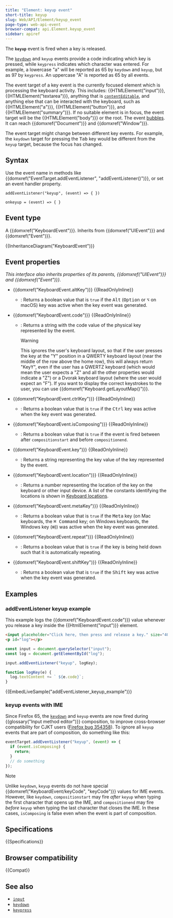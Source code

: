 ```yaml
---
title: "Element: keyup event"
short-title: keyup
slug: Web/API/Element/keyup_event
page-type: web-api-event
browser-compat: api.Element.keyup_event
sidebar: apiref
---
```


The **`keyup`** event is fired when a key is released.

The [`keydown`](/en-US/docs/Web/API/Element/keydown_event) and `keyup` events provide a code indicating which key is pressed, while `keypress` indicates which character was entered. For example, a lowercase "a" will be reported as 65 by `keydown` and `keyup`, but as 97 by `keypress`. An uppercase "A" is reported as 65 by all events.

The event target of a key event is the currently focused element which is processing the keyboard activity. This includes: {{HTMLElement("input")}}, {{HTMLElement("textarea")}}, anything that is [`contentEditable`](/en-US/docs/Web/HTML/Reference/Global_attributes/contenteditable), and anything else that can be interacted with the keyboard, such as {{HTMLElement("a")}}, {{HTMLElement("button")}}, and {{HTMLElement("summary")}}. If no suitable element is in focus, the event target will be the {{HTMLElement("body")}} or the root. The event [bubbles](/en-US/docs/Learn_web_development/Core/Scripting/Event_bubbling). It can reach {{domxref("Document")}} and {{domxref("Window")}}.

The event target might change between different key events. For example, the `keydown` target for pressing the <kbd>Tab</kbd> key would be different from the `keyup` target, because the focus has changed.

## Syntax

Use the event name in methods like {{domxref("EventTarget.addEventListener", "addEventListener()")}}, or set an event handler property.

```js-nolint
addEventListener("keyup", (event) => { })

onkeyup = (event) => { }
```

## Event type

A {{domxref("KeyboardEvent")}}. Inherits from {{domxref("UIEvent")}} and {{domxref("Event")}}.

{{InheritanceDiagram("KeyboardEvent")}}

## Event properties

_This interface also inherits properties of its parents, {{domxref("UIEvent")}} and {{domxref("Event")}}._

- {{domxref("KeyboardEvent.altKey")}} {{ReadOnlyInline}}
  - : Returns a boolean value that is `true` if the <kbd>Alt</kbd> (<kbd>Option</kbd> or <kbd>⌥</kbd> on macOS) key was active when the key event was generated.

- {{domxref("KeyboardEvent.code")}} {{ReadOnlyInline}}
  - : Returns a string with the code value of the physical key represented by the event.

    > [!WARNING]
    > This ignores the user's keyboard layout, so that if the user presses the key at the "Y" position in a QWERTY keyboard layout (near the middle of the row above the home row), this will always return "KeyY", even if the user has a QWERTZ keyboard (which would mean the user expects a "Z" and all the other properties would indicate a "Z") or a Dvorak keyboard layout (where the user would expect an "F"). If you want to display the correct keystrokes to the user, you can use {{domxref("Keyboard.getLayoutMap()")}}.

- {{domxref("KeyboardEvent.ctrlKey")}} {{ReadOnlyInline}}
  - : Returns a boolean value that is `true` if the <kbd>Ctrl</kbd> key was active when the key event was generated.

- {{domxref("KeyboardEvent.isComposing")}} {{ReadOnlyInline}}
  - : Returns a boolean value that is `true` if the event is fired between after `compositionstart` and before `compositionend`.
- {{domxref("KeyboardEvent.key")}} {{ReadOnlyInline}}
  - : Returns a string representing the key value of the key represented by the event.
- {{domxref("KeyboardEvent.location")}} {{ReadOnlyInline}}
  - : Returns a number representing the location of the key on the keyboard or other input device. A list of the constants identifying the locations is shown in [Keyboard locations](/en-US/docs/Web/API/KeyboardEvent#keyboard_locations).
- {{domxref("KeyboardEvent.metaKey")}} {{ReadOnlyInline}}
  - : Returns a boolean value that is `true` if the <kbd>Meta</kbd> key (on Mac keyboards, the <kbd>⌘ Command</kbd> key; on Windows keyboards, the Windows key (<kbd>⊞</kbd>)) was active when the key event was generated.

- {{domxref("KeyboardEvent.repeat")}} {{ReadOnlyInline}}
  - : Returns a boolean value that is `true` if the key is being held down such that it is automatically repeating.
- {{domxref("KeyboardEvent.shiftKey")}} {{ReadOnlyInline}}
  - : Returns a boolean value that is `true` if the <kbd>Shift</kbd> key was active when the key event was generated.

## Examples

### addEventListener keyup example

This example logs the {{domxref("KeyboardEvent.code")}} value whenever you release a key inside the {{HtmlElement("input")}} element.

```html
<input placeholder="Click here, then press and release a key." size="40" />
<p id="log"></p>
```

```js
const input = document.querySelector("input");
const log = document.getElementById("log");

input.addEventListener("keyup", logKey);

function logKey(e) {
  log.textContent += ` ${e.code}`;
}
```

{{EmbedLiveSample("addEventListener_keyup_example")}}

### keyup events with IME

Since Firefox 65, the [`keydown`](/en-US/docs/Web/API/Element/keydown_event) and `keyup` events are now fired during {{glossary("Input method editor")}} composition, to improve cross-browser compatibility for CJKT users ([Firefox bug 354358](https://bugzil.la/354358)). To ignore all `keyup` events that are part of composition, do something like this:

```js
eventTarget.addEventListener("keyup", (event) => {
  if (event.isComposing) {
    return;
  }
  // do something
});
```

> [!NOTE]
> Unlike `keydown`, `keyup` events do not have special {{domxref("KeyboardEvent/keyCode", "keyCode")}} values for IME events. However, like `keydown`, `compositionstart` may fire _after_ `keyup` when typing the first character that opens up the IME, and `compositionend` may fire _before_ `keyup` when typing the last character that closes the IME. In these cases, `isComposing` is false even when the event is part of composition.

## Specifications

{{Specifications}}

## Browser compatibility

{{Compat}}

## See also

- [`input`](/en-US/docs/Web/API/Element/input_event)
- [`keydown`](/en-US/docs/Web/API/Element/keydown_event)
- [`keypress`](/en-US/docs/Web/API/Element/keypress_event)
